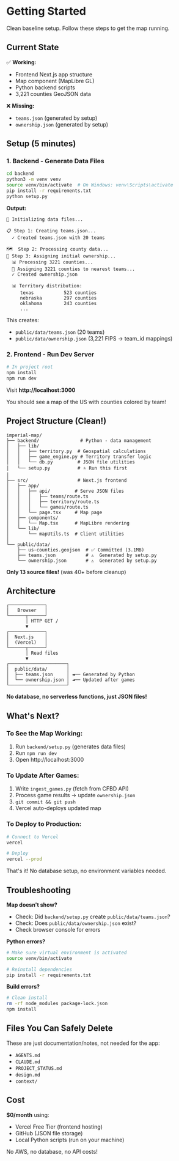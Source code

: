 # Getting Started

Clean baseline setup. Follow these steps to get the map running.

## Current State

✅ **Working:**
- Frontend Next.js app structure
- Map component (MapLibre GL)
- Python backend scripts
- 3,221 counties GeoJSON data

❌ **Missing:**
- `teams.json` (generated by setup)
- `ownership.json` (generated by setup)

## Setup (5 minutes)

### 1. Backend - Generate Data Files

```bash
cd backend
python3 -m venv venv
source venv/bin/activate  # On Windows: venv\Scripts\activate
pip install -r requirements.txt
python setup.py
```

**Output:**
```
🚀 Initializing data files...

📋 Step 1: Creating teams.json...
  ✓ Created teams.json with 20 teams

🗺️  Step 2: Processing county data...
📍 Step 3: Assigning initial ownership...
  📊 Processing 3221 counties...
  🎯 Assigning 3221 counties to nearest teams...
  ✓ Created ownership.json

  📊 Territory distribution:
     texas           523 counties
     nebraska        297 counties
     oklahoma        243 counties
     ...
```

This creates:
- `public/data/teams.json` (20 teams)
- `public/data/ownership.json` (3,221 FIPS → team_id mappings)

### 2. Frontend - Run Dev Server

```bash
# In project root
npm install
npm run dev
```

Visit **http://localhost:3000**

You should see a map of the US with counties colored by team!

## Project Structure (Clean!)

```
imperial-map/
├── backend/               # Python - data management
│   ├── lib/
│   │   ├── territory.py  # Geospatial calculations
│   │   ├── game_engine.py # Territory transfer logic
│   │   └── db.py         # JSON file utilities
│   └── setup.py          # ⭐ Run this first
│
├── src/                  # Next.js frontend
│   ├── app/
│   │   ├── api/         # Serve JSON files
│   │   │   ├── teams/route.ts
│   │   │   ├── territory/route.ts
│   │   │   └── games/route.ts
│   │   └── page.tsx     # Map page
│   ├── components/
│   │   └── Map.tsx      # MapLibre rendering
│   └── lib/
│       └── mapUtils.ts  # Client utilities
│
└── public/data/
    ├── us-counties.geojson  # ✅ Committed (3.1MB)
    ├── teams.json           # ⚠️  Generated by setup.py
    └── ownership.json       # ⚠️  Generated by setup.py
```

**Only 13 source files!** (was 40+ before cleanup)

## Architecture

```
┌─────────────┐
│   Browser   │
└──────┬──────┘
       │ HTTP GET /
       ▼
┌─────────────┐
│  Next.js    │
│  (Vercel)   │
└──────┬──────┘
       │ Read files
       ▼
┌─────────────────────┐
│  public/data/       │
│  ├── teams.json     │ ◄── Generated by Python
│  └── ownership.json │ ◄── Updated after games
└─────────────────────┘
```

**No database, no serverless functions, just JSON files!**

## What's Next?

### To See the Map Working:
1. Run `backend/setup.py` (generates data files)
2. Run `npm run dev`
3. Open http://localhost:3000

### To Update After Games:
1. Write `ingest_games.py` (fetch from CFBD API)
2. Process game results → update `ownership.json`
3. `git commit && git push`
4. Vercel auto-deploys updated map

### To Deploy to Production:
```bash
# Connect to Vercel
vercel

# Deploy
vercel --prod
```

That's it! No database setup, no environment variables needed.

## Troubleshooting

**Map doesn't show?**
- Check: Did `backend/setup.py` create `public/data/teams.json`?
- Check: Does `public/data/ownership.json` exist?
- Check browser console for errors

**Python errors?**
```bash
# Make sure virtual environment is activated
source venv/bin/activate

# Reinstall dependencies
pip install -r requirements.txt
```

**Build errors?**
```bash
# Clean install
rm -rf node_modules package-lock.json
npm install
```

## Files You Can Safely Delete

These are just documentation/notes, not needed for the app:
- `AGENTS.md`
- `CLAUDE.md`
- `PROJECT_STATUS.md`
- `design.md`
- `context/`

## Cost

**$0/month** using:
- Vercel Free Tier (frontend hosting)
- GitHub (JSON file storage)
- Local Python scripts (run on your machine)

No AWS, no database, no API costs!
